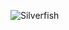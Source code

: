 ![Silverfish](https://github.com/NU-Digital-Cultures/Trout/assets/160641493/bb608552-32f3-4c67-a8e7-3c2bc7e43b83) 
